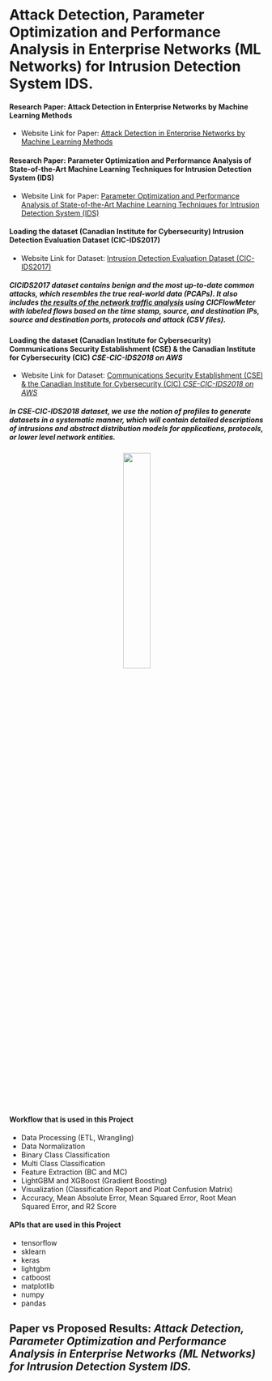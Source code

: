 # Attack Detection, Parameter Optimization and Performance Analysis in Enterprise Networks (ML Networks) for Intrusion Detection System IDS.


#### Research Paper: Attack Detection in Enterprise Networks by Machine Learning Methods
- Website Link for Paper: [Attack Detection in Enterprise Networks by Machine Learning Methods](https://ieeexplore.ieee.org/document/8867696)

#### Research Paper: Parameter Optimization and Performance Analysis of State-of-the-Art Machine Learning Techniques for Intrusion Detection System (IDS)
- Website Link for Paper: [Parameter Optimization and Performance Analysis of State-of-the-Art Machine Learning Techniques for Intrusion Detection System (IDS)](https://ieeexplore.ieee.org/document/9392683)

#### Loading the dataset (Canadian Institute for Cybersecurity) Intrusion Detection Evaluation Dataset (CIC-IDS2017)
- Website Link for Dataset: [Intrusion Detection Evaluation Dataset (CIC-IDS2017)](https://www.unb.ca/cic/datasets/ids-2017.html)
##### CICIDS2017 dataset contains benign and the most up-to-date common attacks, which resembles the true real-world data (PCAPs). It also includes [the results of the network traffic analysis](https://github.com/ahlashkari/CICFlowMeter) using CICFlowMeter with labeled flows based on the time stamp, source, and destination IPs, source and destination ports, protocols and attack (CSV files).

#### Loading the dataset (Canadian Institute for Cybersecurity) Communications Security Establishment (CSE) & the Canadian Institute for Cybersecurity (CIC) *CSE-CIC-IDS2018 on AWS*
- Website Link for Dataset: [Communications Security Establishment (CSE) & the Canadian Institute for Cybersecurity (CIC) *CSE-CIC-IDS2018 on AWS*](https://www.unb.ca/cic/datasets/ids-2018.html)
##### In CSE-CIC-IDS2018 dataset, we use the notion of profiles to generate datasets in a systematic manner, which will contain detailed descriptions of intrusions and abstract distribution models for applications, protocols, or lower level network entities. 

<p align="center" width="100%">
    <img width="33%" src="https://user-images.githubusercontent.com/74346775/196039859-28c96e2b-e5a2-4208-9959-67894ad42abf.png"> 
</p>




#### Workflow that is used in this Project
- Data Processing (ETL, Wrangling)
- Data Normalization
- Binary Class Classification
- Multi Class Classification
- Feature Extraction (BC and MC)
- LightGBM and XGBoost (Gradient Boosting)
- Visualization (Classification Report and Ploat Confusion Matrix)
- Accuracy, Mean Absolute Error, Mean Squared Error, Root Mean Squared Error, and R2 Score

#### APIs that are used in this Project
- tensorflow
- sklearn
- keras
- lightgbm
- catboost
- matplotlib
- numpy
- pandas

## Paper vs Proposed Results: *Attack Detection, Parameter Optimization and Performance Analysis in Enterprise Networks (ML Networks) for Intrusion Detection System IDS.*





